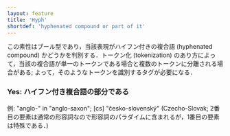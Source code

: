```yaml
---
layout: feature
title: 'Hyph'
shortdef: 'hyphenated compound or part of it'
---
```


この素性はブール型であり，当該表現がハイフン付きの複合語 (hyphenated compound) かどうかを判別する．トークン化 (tokenization) のあり方によって，当該の複合語が単一のトークンである場合と複数のトークンに分離される場合がある; よって，そのようなトークンを識別するタグが必要になる．

### Yes: ハイフン付き複合語の部分である

例: "anglo-" in "anglo-saxon"; [cs] "česko-slovenský"
(Czecho-Slovak; 2番目の要素は通常の形容詞なので形容詞のパラダイムに含まれるが，1番目の要素は特殊である．)